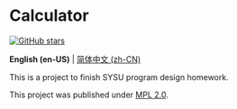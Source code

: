 # Calculator

[![GitHub stars](https://img.shields.io/github/stars/FengMingMC/calculator?style=social)](https://github.com/FengMingMC/calculator)

**English (en-US)** | [简体中文 (zh-CN)](./README.zh-CN.md)

This is a project to finish SYSU program design homework.

This project was published under [MPL 2.0](./LICENSE).
